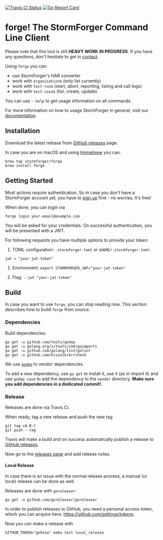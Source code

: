 [ ![Travis CI Status](https://travis-ci.org/stormforger/cli.svg?branch=master)](https://travis-ci.org/stormforger/cli)
[ ![Go Report Card](https://goreportcard.com/badge/github.com/stormforger/cli)](https://goreportcard.com/report/github.com/stormforger/cli)


# forge! The StormForger Command Line Client

Please note that this tool is still **HEAVY WORK IN PROGRESS**. If you have any questions, don't hesitate to get in [contact](https://stormforger.com/support).

Using `forge` you can:

* use StormForger's HAR converter
* work with `organisation`s (only list currently)
* work with `test-run`s (start, abort, reporting, listing and call logs)
* work with `test-case`s (list, create, update)

You can use `--help` to get usage information on all commands.

For more information on how to usage StormForger in general, visit our [documentation](https://docs.stormforger.com).

## Installation

Download the latest release from [GitHub releases](https://github.com/stormforger/cli/releases) page.

In case you are on macOS and using [Homebrew](https://brew.sh/) you can:

```
brew tap stormforger/forge
brew install forge
```


## Getting Started

Most actions require authentication. So in case you don't have a StormForger account yet, you have to [sign up](https://app.stormforger.com) first - no worries, it's free!

When done, you can login via

```
forge login your-email@example.com
```

You will be asked for your credentials. On successful authentication, you will be presented with a JWT.

For following requests you have multiple options to provide your token:

1. TOML configuration: `.stormforger.toml` or `$HOME/.stormforger.toml`:

```
jwt = "your-jwt-token"
```

1. Environment: `export STORMFORGER_JWT="your-jwt-token"`

1. Flag: `--jwt "your-jwt-token"`



## Build

In case you want to use `forge`, you can stop reading now. This section describes how to build `forge` from source.

### Dependencies

Build dependencies:

```
go get -u github.com/tools/godep
go get -u golang.org/x/tools/cmd/goimports
go get -u github.com/golang/lint/golint
go get -u github.com/kisielk/errcheck
```

We use [`godep`](https://github.com/tools/godep) to vendor dependencies.

To add a new dependency, use `go get` to install it, use it (as in import it) and use
`godep save` to add the dependency to the `vendor` directory. **Make sure you
add dependencies in a dedicated commit!**.

### Release

Releases are done via Travis CI.

When ready, tag a new release and push the new tag

```
git tag vA.B.C
git push --tag
```

Travis will make a build and on success automatically publish a release to [GitHub releases](https://github.com/stormforger/cli/releases).

Now go to the [releases page](https://github.com/stormforger/cli/releases) and add release notes.


#### Local Release

In case there is an issue with the normal release process, a manual (or local) release can be done as well.

Releases are done with `goreleaser`:

```
go get -u github.com/goreleaser/goreleaser
```

In order to publish releases to GitHub, you need a personal access token, which you can acquire here: https://github.com/settings/tokens.

Now you can make a release with

```
GITHUB_TOKEN="geheim" make test local_release
```
